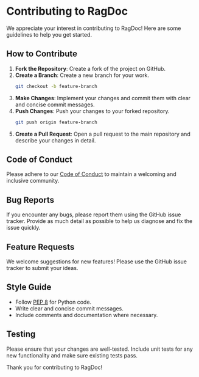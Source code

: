 
# Contributing to RagDoc

We appreciate your interest in contributing to RagDoc! Here are some guidelines to help you get started.

## How to Contribute

1. **Fork the Repository**: Create a fork of the project on GitHub.
2. **Create a Branch**: Create a new branch for your work.
   ```bash
   git checkout -b feature-branch
   ```
3. **Make Changes**: Implement your changes and commit them with clear and concise commit messages.
4. **Push Changes**: Push your changes to your forked repository.
   ```bash
   git push origin feature-branch
   ```
5. **Create a Pull Request**: Open a pull request to the main repository and describe your changes in detail.

## Code of Conduct

Please adhere to our [Code of Conduct](CODE_OF_CONDUCT.md) to maintain a welcoming and inclusive community.

## Bug Reports

If you encounter any bugs, please report them using the GitHub issue tracker. Provide as much detail as possible to help us diagnose and fix the issue quickly.

## Feature Requests

We welcome suggestions for new features! Please use the GitHub issue tracker to submit your ideas.

## Style Guide

- Follow [PEP 8](https://www.python.org/dev/peps/pep-0008/) for Python code.
- Write clear and concise commit messages.
- Include comments and documentation where necessary.

## Testing

Please ensure that your changes are well-tested. Include unit tests for any new functionality and make sure existing tests pass.

Thank you for contributing to RagDoc!
